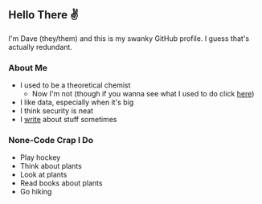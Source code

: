 ## Hello There ✌️

I'm Dave (they/them) and this is my swanky GitHub profile. I guess that's actually redundant.

### About Me

* I used to be a theoretical chemist
    * Now I'm not (though if you wanna see what I used to do click [here](https://scholar.google.com/citations?user=Fs839DwAAAAJ&hl=en))
* I like data, especially when it's big
* I think security is neat
* I [write](http://avagadbro.blogspot.com/) about stuff sometimes

### None-Code Crap I Do

* Play hockey
* Think about plants
* Look at plants
* Read books about plants
* Go hiking
